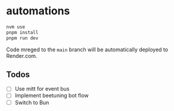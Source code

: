 # automations

```bash
nvm use
pnpm install
pnpm run dev
```

Code mreged to the `main` branch will be automatically deployed to Render.com.

## Todos

- [ ] Use mitt for event bus
- [ ] Implement beetuning bot flow
- [ ] Switch to Bun
